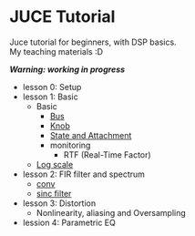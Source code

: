 # JUCE Tutorial
Juce tutorial for beginners, with DSP basics.   
My teaching materials :D

***Warning: working in progress***
* lesson 0: Setup
* lesson 1: Basic
    * Basic 
        * [Bus](https://docs.juce.com/master/tutorial_audio_bus_layouts.html)
        * [Knob](https://docs.juce.com/master/tutorial_slider_values.html)
        * [State and Attachment](https://docs.juce.com/master/tutorial_audio_processor_value_tree_state.html)
        * monitoring
            * RTF (Real-Time Factor)
    * [Log scale](https://hackmd.io/@v10vZJlnRcKyhTtriMUrsQ/HyO31tMVq)
* lesson 2: FIR filter and spectrum
    * [conv](https://hackmd.io/@v10vZJlnRcKyhTtriMUrsQ/S158cuKX5)
    * [sinc filter](https://hackmd.io/@v10vZJlnRcKyhTtriMUrsQ/SkoEXONM5)
* lesson 3: Distortion
    * Nonlinearity, aliasing and Oversampling
* lession 4: Parametric EQ
